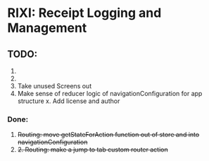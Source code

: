 # RIXI: Receipt Logging and Management

## TODO:
1.
2. 
3. Take unused Screens out
4. Make sense of reducer logic of navigationConfiguration for app structure
x. Add license and author

### Done:
1. ~~Routing: move getStateForAction function out of store and into navigationConfiguration~~
2. ~~2. Routing: make a jump to tab custom router action~~
